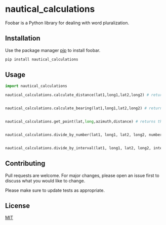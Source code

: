 # nautical_calculations

Foobar is a Python library for dealing with word pluralization.

## Installation

Use the package manager [pip](https://pip.pypa.io/en/stable/) to install foobar.

```bash
pip install nautical_calculations
```

## Usage

```python
import nautical_calculations

nautical_calculations.calculate_distance(lat1,long1,lat2,long2) # returns the nautical distance (in km) between two coordinates (lat1,long1) and (lat2,long2)


nautical_calculations.calculate_bearing(lat1,long1,lat2,long2) # returns the bearing between two coordinates (lat1,long1) and (lat2,long2)


nautical_calculations.get_point(lat,long,azimuth,distance) # returns the coordinate (lat1,long1) at a particular distance and angle (azimuth) from the given point (lat,long)


nautical_calculations.divide_by_number(lat1, long1, lat2, long2, number) # returns a list containing all points in between the two specified coordinate pairs (lat-long) given the number value


nautical_calculations.divide_by_interval(lat1, long1, lat2, long2, interval) # returns a list containing all points in between the two specified coordinate pairs (lat-long) given the interval value

```

## Contributing
Pull requests are welcome. For major changes, please open an issue first to discuss what you would like to change.

Please make sure to update tests as appropriate.

## License
[MIT](https://choosealicense.com/licenses/mit/)
